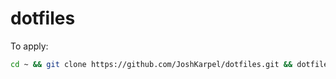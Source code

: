 # dotfiles

To apply:

```bash
cd ~ && git clone https://github.com/JoshKarpel/dotfiles.git && dotfiles/install.sh
```
